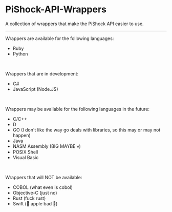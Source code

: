 # PiShock-API-Wrappers
A collection of wrappers that make the PiShock API easier to use.
<hr/>

Wrappers are available for the following languages:
* Ruby
* Python

<br/>

Wrappers that are in development:
* C#
* JavaScript (Node.JS)

<br/>

Wrappers may be available for the following languages in the future:
* C/C++
* D
* GO (I don't like the way go deals with libraries, so this may or may not happen)
* Java
* NASM Assembly (BIG MAYBE 💀)
* POSIX Shell
* Visual Basic

<br/>

Wrappers that will NOT be available:
* COBOL (what even is cobol)
* Objective-C (just no)
* Rust (fuck rust)
* Swift (🖕 apple bad 🤢)
